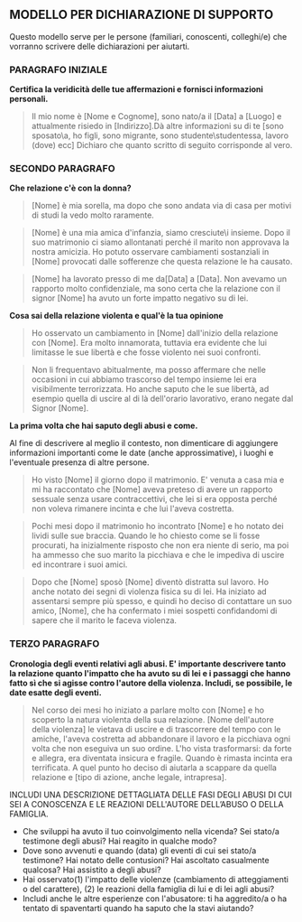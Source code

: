 <h2>MODELLO PER DICHIARAZIONE DI SUPPORTO</h2>
<p>Questo modello serve per le persone (familiari, conoscenti, colleghi/e) che vorranno scrivere delle dichiarazioni  per aiutarti.</p>
<h3>PARAGRAFO INIZIALE</h3>
<p><strong>Certifica la veridicità delle tue affermazioni e fornisci informazioni personali.</strong></p>
<blockquote>Il mio nome è [Nome e Cognome], sono nato/a il [Data] a [Luogo] e attualmente risiedo in [Indirizzo].Dà altre informazioni su di te [sono sposato\a, ho figli, sono migrante, sono studente\studentessa, lavoro (dove) ecc] Dichiaro che quanto scritto di seguito corrisponde al vero.</blockquote>
<h3>SECONDO PARAGRAFO</h3>
<p><strong>Che relazione c'è con la donna?</strong></p>
<blockquote>[Nome] è mia sorella, ma dopo che sono andata via di casa per motivi di studi la vedo molto raramente. </blockquote>
<blockquote>[Nome] è una mia amica d'infanzia, siamo cresciute\i insieme. Dopo il suo matrimonio ci siamo allontanati perché il marito non approvava la nostra amicizia. Ho potuto osservare cambiamenti sostanziali in [Nome] provocati dalle sofferenze che questa relazione le ha causato.</blockquote>
<blockquote>[Nome] ha lavorato presso di me da[Data] a [Data]. Non avevamo un rapporto molto confidenziale, ma sono certa che la relazione con il signor [Nome] ha avuto un forte impatto negativo su di lei. </blockquote>
<p><strong>Cosa sai della relazione violenta e qual'è la tua opinione</strong></p>
<blockquote>Ho osservato un cambiamento in [Nome] dall'inizio della relazione con [Nome]. Era molto innamorata, tuttavia era evidente che lui limitasse le sue libertà e che fosse violento nei suoi confronti.</blockquote>
<blockquote>Non li frequentavo abitualmente, ma posso affermare che nelle occasioni in cui abbiamo trascorso del tempo insieme lei era visibilmente  terrorizzata. Ho anche saputo che le sue libertà, ad esempio quella di uscire al di là dell'orario lavorativo, erano negate dal Signor [Nome].</blockquote>
<p><strong>La prima volta che hai saputo degli abusi e come.</strong></p>
<p>Al fine di descrivere al meglio il contesto, non dimenticare di aggiungere informazioni importanti come le date (anche approssimative), i luoghi e l'eventuale presenza di altre persone.</p>
<blockquote>Ho visto [Nome] il giorno dopo il matrimonio. E' venuta a casa mia e mi ha raccontato che [Nome] aveva preteso di avere un rapporto sessuale senza usare contraccettivi, che lei si era opposta perché non voleva rimanere incinta e che lui l'aveva costretta.</blockquote>
<blockquote>Pochi mesi dopo il matrimonio ho incontrato [Nome] e ho notato dei lividi sulle sue braccia. Quando le ho chiesto come se li fosse procurati, ha inizialmente risposto che non era niente di serio, ma poi ha ammesso che suo marito la picchiava e che le impediva di uscire ed incontrare i suoi amici.</blockquote>
<blockquote>Dopo che [Nome] sposò [Nome] diventò distratta sul lavoro. Ho anche notato dei segni di violenza fisica su di lei. Ha iniziato ad assentarsi sempre più spesso, e quindi ho deciso di contattare un suo amico, [Nome], che ha confermato i miei sospetti confidandomi di sapere che il marito le faceva violenza.</blockquote>
<h3>TERZO PARAGRAFO</h3>
<p><strong>Cronologia degli eventi relativi agli abusi. E' importante descrivere tanto la relazione quanto l'impatto che ha avuto su di lei e i passaggi che hanno fatto sì che si agisse contro l'autore della violenza. Includi, se possibile, le date esatte degli eventi. </strong></p>
<blockquote>Nel corso dei mesi ho iniziato a parlare molto con [Nome] e ho scoperto la natura violenta della sua relazione. [Nome dell'autore della violenza] le vietava di uscire e di trascorrere del tempo con le amiche, l'aveva costretta ad abbandonare il lavoro e la picchiava ogni volta che non eseguiva un suo ordine. L'ho vista trasformarsi: da forte e allegra, era diventata insicura e fragile. Quando è rimasta incinta era terrificata. A quel punto ho deciso di aiutarla a scappare da quella relazione e [tipo di azione, anche legale, intrapresa].</blockquote>
<p>INCLUDI UNA DESCRIZIONE DETTAGLIATA DELLE FASI DEGLI ABUSI DI CUI SEI A CONOSCENZA E LE REAZIONI DELL'AUTORE DELL’ABUSO O DELLA FAMIGLIA.</p>
    <ul>
        <li>Che sviluppi ha avuto il tuo coinvolgimento nella vicenda? Sei stato/a testimone degli abusi? Hai reagito in qualche modo?</li>
        <li>Dove sono avvenuti e quando (data) gli eventi di cui sei stato/a testimone? Hai notato delle contusioni? Hai ascoltato casualmente qualcosa? Hai assistito a degli abusi?</li>
        <li>Hai osservato(1) l'impatto delle violenze (cambiamento di atteggiamenti o del carattere), (2) le reazioni della famiglia di lui e di lei agli abusi?</li>
        <li>Includi anche le altre esperienze con l'abusatore: ti ha aggredito/a o ha tentato di spaventarti quando ha saputo che la stavi aiutando?</li>
    </ul>